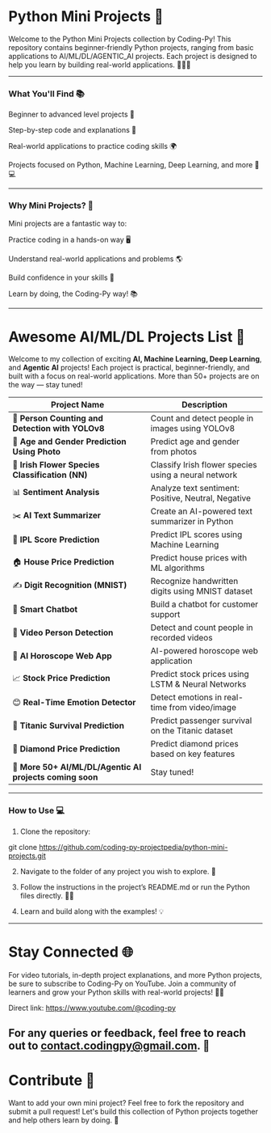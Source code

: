 # Python Mini Projects 🚀

Welcome to the Python Mini Projects collection by Coding-Py!
This repository contains beginner-friendly Python projects, ranging from basic applications to AI/ML/DL/AGENTIC_AI projects. Each project is designed to help you learn by building real-world applications. 🧑‍💻✨


---

### What You'll Find 📚

Beginner to advanced level projects 🚀

Step-by-step code and explanations 📑

Real-world applications to practice coding skills 🌍

Projects focused on Python, Machine Learning, Deep Learning, and more 🧠💻



---

### Why Mini Projects? 🔧

Mini projects are a fantastic way to:

Practice coding in a hands-on way 🖥️

Understand real-world applications and problems 🌎

Build confidence in your skills 💪

Learn by doing, the Coding-Py way! 📚



---

# Awesome AI/ML/DL Projects List 📝

Welcome to my collection of exciting **AI, Machine Learning, Deep Learning**, and **Agentic AI** projects! Each project is practical, beginner-friendly, and built with a focus on real-world applications. More than 50+ projects are on the way — stay tuned!

| Project Name | Description |
|--------------|-------------|
| 👥 **Person Counting and Detection with YOLOv8** | Count and detect people in images using YOLOv8 |
| 👶 **Age and Gender Prediction Using Photo** | Predict age and gender from photos |
| 🌸 **Irish Flower Species Classification (NN)** | Classify Irish flower species using a neural network |
| 📊 **Sentiment Analysis** | Analyze text sentiment: Positive, Neutral, Negative |
| ✂️ **AI Text Summarizer** | Create an AI-powered text summarizer in Python |
| 🏏 **IPL Score Prediction** | Predict IPL scores using Machine Learning |
| 🏠 **House Price Prediction** | Predict house prices with ML algorithms |
| ✍️ **Digit Recognition (MNIST)** | Recognize handwritten digits using MNIST dataset |
| 💬 **Smart Chatbot** | Build a chatbot for customer support |
| 🎥 **Video Person Detection** | Detect and count people in recorded videos |
| 🔮 **AI Horoscope Web App** | AI-powered horoscope web application |
| 📈 **Stock Price Prediction** | Predict stock prices using LSTM & Neural Networks |
| 😊 **Real-Time Emotion Detector** | Detect emotions in real-time from video/image |
| 🚢 **Titanic Survival Prediction** | Predict passenger survival on the Titanic dataset |
| 💎 **Diamond Price Prediction** | Predict diamond prices based on key features |
| 🧠 **More 50+ AI/ML/DL/Agentic AI projects coming soon** | Stay tuned! |
---

### How to Use 💻

1. Clone the repository:

git clone https://github.com/coding-py-projectpedia/python-mini-projects.git


2. Navigate to the folder of any project you wish to explore. 📂


3. Follow the instructions in the project’s README.md or run the Python files directly. 🏃‍♂️


4. Learn and build along with the examples! 💡




---

# Stay Connected 🌐

For video tutorials, in-depth project explanations, and more Python projects, be sure to subscribe to Coding-Py on YouTube.
Join a community of learners and grow your Python skills with real-world projects! 🎥🔧

Direct link: https://www.youtube.com/@coding-py

For any queries or feedback, feel free to reach out to contact.codingpy@gmail.com. 📩
---

# Contribute 🤝

Want to add your own mini project? Feel free to fork the repository and submit a pull request!
Let's build this collection of Python projects together and help others learn by doing. 🔄
